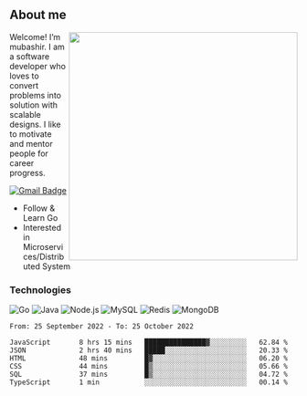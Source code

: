 ## About me

<img align="right" src="https://github-readme-stats-zhiwei-feng.vercel.app/api?username=mub4shir&show_icons=true" width="400" />

Welcome! I’m mubashir. I am a software developer who loves to convert problems into solution with scalable designs. I like to motivate and mentor people for career progress.

[![Gmail Badge](https://img.shields.io/badge/-mubashir11131719@gmail.com-c14438?style=flat-square&logo=Gmail&logoColor=white&link=mailto:mubashir11131719@gmail.com)](mailto:mubashir11131719@gmail.com)




- Follow & Learn Go
- Interested in Microservices/Distributed System


### Technologies
![Go](https://img.shields.io/badge/-Go-000000?style=flat-square&logo=go)
![Java](https://img.shields.io/badge/-Java-E34A86?style=flat-square&logo=java)
![Node.js](https://img.shields.io/badge/-Node.js-000000?style=flat-square&logo=node.js)
![MySQL](https://img.shields.io/badge/-MySQL-orange?style=flat-square&logo=MySQL)
![Redis](https://img.shields.io/badge/-Redis-black?style=flat-square&logo=Redis)
![MongoDB](https://img.shields.io/badge/-MongoDB-000000?style=flat-square&logo=mongodb)






<!--START_SECTION:waka-->

```text
From: 25 September 2022 - To: 25 October 2022

JavaScript       8 hrs 15 mins   ███████████████▓░░░░░░░░░   62.84 %
JSON             2 hrs 40 mins   █████░░░░░░░░░░░░░░░░░░░░   20.33 %
HTML             48 mins         █▓░░░░░░░░░░░░░░░░░░░░░░░   06.20 %
CSS              44 mins         █▒░░░░░░░░░░░░░░░░░░░░░░░   05.66 %
SQL              37 mins         █▒░░░░░░░░░░░░░░░░░░░░░░░   04.72 %
TypeScript       1 min           ░░░░░░░░░░░░░░░░░░░░░░░░░   00.14 %
```

<!--END_SECTION:waka-->
</p>


